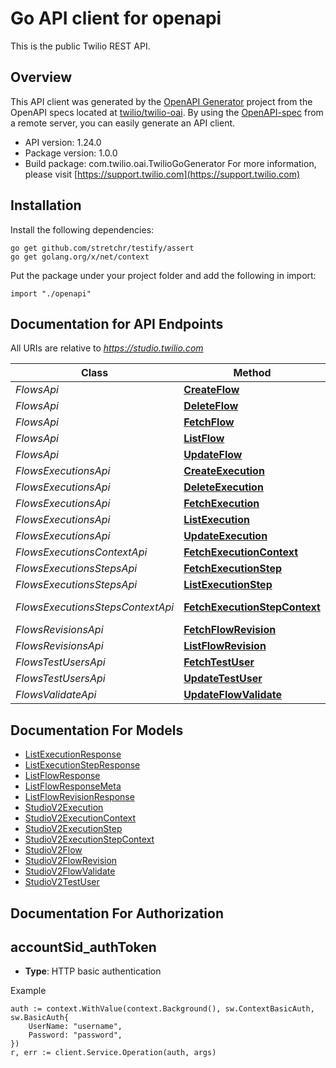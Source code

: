# Go API client for openapi

This is the public Twilio REST API.

## Overview
This API client was generated by the [OpenAPI Generator](https://openapi-generator.tech) project from the OpenAPI specs located at [twilio/twilio-oai](https://github.com/twilio/twilio-oai/tree/main/spec).  By using the [OpenAPI-spec](https://www.openapis.org/) from a remote server, you can easily generate an API client.

- API version: 1.24.0
- Package version: 1.0.0
- Build package: com.twilio.oai.TwilioGoGenerator
For more information, please visit [https://support.twilio.com](https://support.twilio.com)

## Installation

Install the following dependencies:

```shell
go get github.com/stretchr/testify/assert
go get golang.org/x/net/context
```

Put the package under your project folder and add the following in import:

```golang
import "./openapi"
```

## Documentation for API Endpoints

All URIs are relative to *https://studio.twilio.com*

Class | Method | HTTP request | Description
------------ | ------------- | ------------- | -------------
*FlowsApi* | [**CreateFlow**](docs/FlowsApi.md#createflow) | **Post** /v2/Flows | 
*FlowsApi* | [**DeleteFlow**](docs/FlowsApi.md#deleteflow) | **Delete** /v2/Flows/{Sid} | 
*FlowsApi* | [**FetchFlow**](docs/FlowsApi.md#fetchflow) | **Get** /v2/Flows/{Sid} | 
*FlowsApi* | [**ListFlow**](docs/FlowsApi.md#listflow) | **Get** /v2/Flows | 
*FlowsApi* | [**UpdateFlow**](docs/FlowsApi.md#updateflow) | **Post** /v2/Flows/{Sid} | 
*FlowsExecutionsApi* | [**CreateExecution**](docs/FlowsExecutionsApi.md#createexecution) | **Post** /v2/Flows/{FlowSid}/Executions | 
*FlowsExecutionsApi* | [**DeleteExecution**](docs/FlowsExecutionsApi.md#deleteexecution) | **Delete** /v2/Flows/{FlowSid}/Executions/{Sid} | 
*FlowsExecutionsApi* | [**FetchExecution**](docs/FlowsExecutionsApi.md#fetchexecution) | **Get** /v2/Flows/{FlowSid}/Executions/{Sid} | 
*FlowsExecutionsApi* | [**ListExecution**](docs/FlowsExecutionsApi.md#listexecution) | **Get** /v2/Flows/{FlowSid}/Executions | 
*FlowsExecutionsApi* | [**UpdateExecution**](docs/FlowsExecutionsApi.md#updateexecution) | **Post** /v2/Flows/{FlowSid}/Executions/{Sid} | 
*FlowsExecutionsContextApi* | [**FetchExecutionContext**](docs/FlowsExecutionsContextApi.md#fetchexecutioncontext) | **Get** /v2/Flows/{FlowSid}/Executions/{ExecutionSid}/Context | 
*FlowsExecutionsStepsApi* | [**FetchExecutionStep**](docs/FlowsExecutionsStepsApi.md#fetchexecutionstep) | **Get** /v2/Flows/{FlowSid}/Executions/{ExecutionSid}/Steps/{Sid} | 
*FlowsExecutionsStepsApi* | [**ListExecutionStep**](docs/FlowsExecutionsStepsApi.md#listexecutionstep) | **Get** /v2/Flows/{FlowSid}/Executions/{ExecutionSid}/Steps | 
*FlowsExecutionsStepsContextApi* | [**FetchExecutionStepContext**](docs/FlowsExecutionsStepsContextApi.md#fetchexecutionstepcontext) | **Get** /v2/Flows/{FlowSid}/Executions/{ExecutionSid}/Steps/{StepSid}/Context | 
*FlowsRevisionsApi* | [**FetchFlowRevision**](docs/FlowsRevisionsApi.md#fetchflowrevision) | **Get** /v2/Flows/{Sid}/Revisions/{Revision} | 
*FlowsRevisionsApi* | [**ListFlowRevision**](docs/FlowsRevisionsApi.md#listflowrevision) | **Get** /v2/Flows/{Sid}/Revisions | 
*FlowsTestUsersApi* | [**FetchTestUser**](docs/FlowsTestUsersApi.md#fetchtestuser) | **Get** /v2/Flows/{Sid}/TestUsers | 
*FlowsTestUsersApi* | [**UpdateTestUser**](docs/FlowsTestUsersApi.md#updatetestuser) | **Post** /v2/Flows/{Sid}/TestUsers | 
*FlowsValidateApi* | [**UpdateFlowValidate**](docs/FlowsValidateApi.md#updateflowvalidate) | **Post** /v2/Flows/Validate | 


## Documentation For Models

 - [ListExecutionResponse](docs/ListExecutionResponse.md)
 - [ListExecutionStepResponse](docs/ListExecutionStepResponse.md)
 - [ListFlowResponse](docs/ListFlowResponse.md)
 - [ListFlowResponseMeta](docs/ListFlowResponseMeta.md)
 - [ListFlowRevisionResponse](docs/ListFlowRevisionResponse.md)
 - [StudioV2Execution](docs/StudioV2Execution.md)
 - [StudioV2ExecutionContext](docs/StudioV2ExecutionContext.md)
 - [StudioV2ExecutionStep](docs/StudioV2ExecutionStep.md)
 - [StudioV2ExecutionStepContext](docs/StudioV2ExecutionStepContext.md)
 - [StudioV2Flow](docs/StudioV2Flow.md)
 - [StudioV2FlowRevision](docs/StudioV2FlowRevision.md)
 - [StudioV2FlowValidate](docs/StudioV2FlowValidate.md)
 - [StudioV2TestUser](docs/StudioV2TestUser.md)


## Documentation For Authorization



## accountSid_authToken

- **Type**: HTTP basic authentication

Example

```golang
auth := context.WithValue(context.Background(), sw.ContextBasicAuth, sw.BasicAuth{
    UserName: "username",
    Password: "password",
})
r, err := client.Service.Operation(auth, args)
```

